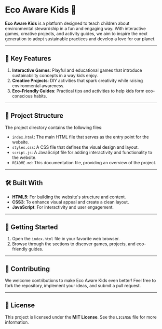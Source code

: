 # Eco Aware Kids 🌿  

**Eco Aware Kids** is a platform designed to teach children about environmental stewardship in a fun and engaging way. With interactive games, creative projects, and activity guides, we aim to inspire the next generation to adopt sustainable practices and develop a love for our planet.  

---

## 🌟 Key Features  

1. **Interactive Games**: Playful and educational games that introduce sustainability concepts in a way kids enjoy.  
2. **Creative Projects**: DIY activities that spark creativity while raising environmental awareness.  
3. **Eco-Friendly Guides**: Practical tips and activities to help kids form eco-conscious habits.  

---

## 📁 Project Structure  

The project directory contains the following files:  

- `index.html`: The main HTML file that serves as the entry point for the website.  
- `styles.css`: A CSS file that defines the visual design and layout.  
- `script.js`: A JavaScript file for adding interactivity and functionality to the website.  
- `README.md`: This documentation file, providing an overview of the project.  

---

## 🛠️ Built With  

- **HTML5**: For building the website's structure and content.  
- **CSS3**: To enhance visual appeal and create a clean layout.  
- **JavaScript**: For interactivity and user engagement.  

---

## 🚀 Getting Started  

1. Open the `index.html` file in your favorite web browser.  
2. Browse through the sections to discover games, projects, and eco-friendly guides.  

---

## 🤝 Contributing  

We welcome contributions to make Eco Aware Kids even better! Feel free to fork the repository, implement your ideas, and submit a pull request.  

---

## 📜 License  

This project is licensed under the **MIT License**. See the `LICENSE` file for more information.  
